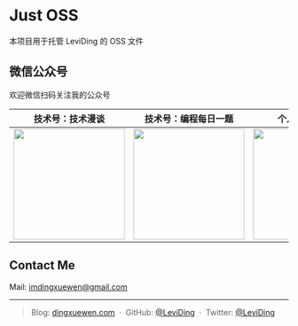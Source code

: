 # Just OSS

本项目用于托管 LeviDing 的 OSS 文件


## 微信公众号

欢迎微信扫码关注我的公众号

| 技术号：技术漫谈 | 技术号：编程每日一题 | 个人号：丁学文 |
| :----: | :----: | :----: |
| <img src="https://user-images.githubusercontent.com/26959437/67535623-0955e780-f706-11e9-971d-eb418c392957.jpg" width="200px"> | <img src="https://user-images.githubusercontent.com/26959437/177953257-6f822877-320b-4950-a6c0-e821c25b51ba.jpg" width="200px"> | <img src="https://user-images.githubusercontent.com/26959437/177953236-594ac348-4616-4ae4-aa99-e14d96eb6540.jpg" width="200px"> |


## Contact Me

Mail: [imdingxuewen@gmail.com](mailto:imdingxuewen@gmail.com)

---

> Blog: [dingxuewen.com](https://dingxuewen.com/) &nbsp;&middot;&nbsp;
> GitHub: [@LeviDing](https://github.com/leviding) &nbsp;&middot;&nbsp;
> Twitter: [@LeviDing](https://twitter.com/xuewending)
